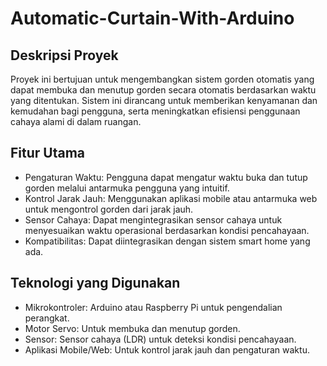 # Automatic-Curtain-With-Arduino

## Deskripsi Proyek
Proyek ini bertujuan untuk mengembangkan sistem gorden otomatis yang dapat membuka dan menutup gorden secara otomatis berdasarkan waktu yang ditentukan. Sistem ini dirancang untuk memberikan kenyamanan dan kemudahan bagi pengguna, serta meningkatkan efisiensi penggunaan cahaya alami di dalam ruangan.

## Fitur Utama
- Pengaturan Waktu: Pengguna dapat mengatur waktu buka dan tutup gorden melalui antarmuka pengguna yang intuitif.
- Kontrol Jarak Jauh: Menggunakan aplikasi mobile atau antarmuka web untuk mengontrol gorden dari jarak jauh.
- Sensor Cahaya: Dapat mengintegrasikan sensor cahaya untuk menyesuaikan waktu operasional berdasarkan kondisi pencahayaan.
- Kompatibilitas: Dapat diintegrasikan dengan sistem smart home yang ada.

## Teknologi yang Digunakan
- Mikrokontroler: Arduino atau Raspberry Pi untuk pengendalian perangkat.
- Motor Servo: Untuk membuka dan menutup gorden.
- Sensor: Sensor cahaya (LDR) untuk deteksi kondisi pencahayaan.
- Aplikasi Mobile/Web: Untuk kontrol jarak jauh dan pengaturan waktu.
